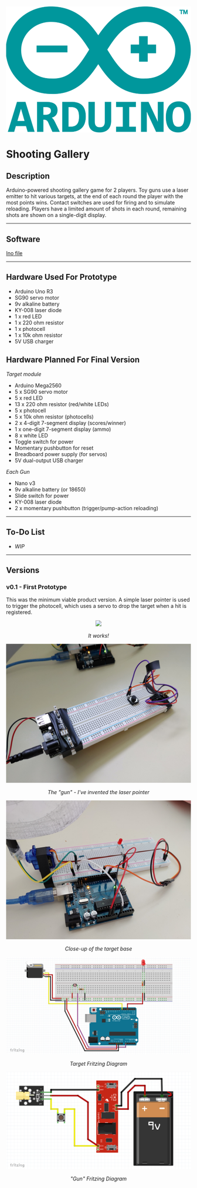 
<p align="center">
    <img src="/images/arduino.png" style="max-width:200">
</p>

# Shooting Gallery 

## Description

Arduino-powered shooting gallery game for 2 players.  Toy guns use a laser emitter to hit various targets, at the end of each round the player with the most points wins.   Contact switches are used for firing and to simulate reloading.  Players have a limited amount of shots in each round, remaining shots are shown on a single-digit display.  

---

## Software

[Ino file](https://github.com/robjvan/shooting_gallery/blob/master/shooting_gallery_ino/shooting_gallery_ino.ino)

---

## Hardware Used For Prototype

- Arduino Uno R3
- SG90 servo motor
- 9v alkaline battery
- KY-008 laser diode
- 1 x red LED
- 1 x 220 ohm resistor
- 1 x photocell
- 1 x 10k ohm resistor
- 5V USB charger


## Hardware Planned For Final Version

*Target module*
- Arduino Mega2560
- 5 x SG90 servo motor
- 5 x red LED
- 13 x 220 ohm resistor (red/white LEDs)
- 5 x photocell
- 5 x 10k ohm resistor (photocells)
- 2 x 4-digit 7-segment display (scores/winner)
- 1 x one-digit 7-segment display (ammo)
- 8 x white LED
- Toggle switch for power
- Momentary pushbutton for reset
- Breadboard power supply (for servos)
- 5V dual-output USB charger

*Each Gun*
- Nano v3
- 9v alkaline battery (or 18650)
- Slide switch for power
- KY-008 laser diode
- 2 x momentary pushbutton (trigger/pump-action reloading)

---

## To-Do List

- *WIP*

---

## Versions

### v0.1 - First Prototype


This was the minimum viable product version.  A simple laser pointer is used to trigger the photocell, which uses a servo to drop the target when a hit is registered.
 
<p align="center">
 <img src="/images/prototype_test.gif" style="max-width:400">
</p>
<p align="center">
  <i>It works!</i>
</p> 
<p align="center">
 <img src="/images/laser_gun_prototype.jpg" style="max-width:400">
</p>
<p align="center">
  <i>The "gun" - I've invented the laser pointer</i>
</p> 
<p align="center">
 <img src="/images/target_base_prototype.jpg" style="max-width:400" >
</p>
<p align="center">
  <i>Close-up of the target base</i>
</p>
<p align="center">
 <img src="/images/target_base_prototype_fritzing.png" style="max-width:400" >
</p>
<p align="center">
  <i>Target Fritzing Diagram</i>
</p>
<p align="center">
 <img src="/images/gun_prototype_fritzing.png" style="max-width:400" >
</p>
<p align="center">
  <i>"Gun" Fritzing Diagram</i>
</p>
